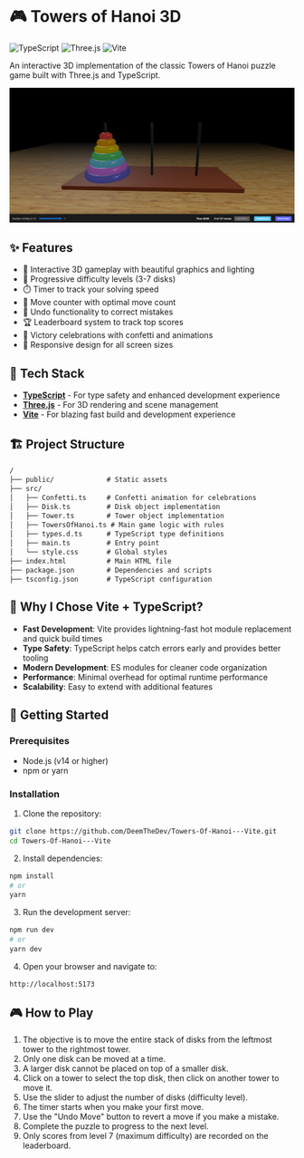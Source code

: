 # 🎮 Towers of Hanoi 3D

![TypeScript](https://img.shields.io/badge/TypeScript-007ACC?style=for-the-badge&logo=typescript&logoColor=white)
![Three.js](https://img.shields.io/badge/Three.js-black?style=for-the-badge&logo=three.js&logoColor=white)
![Vite](https://img.shields.io/badge/vite-%23646CFF.svg?style=for-the-badge&logo=vite&logoColor=white)

An interactive 3D implementation of the classic Towers of Hanoi puzzle game built with Three.js and TypeScript.

![alt screenshot](/public/image.png)

## ✨ Features

- 🎲 Interactive 3D gameplay with beautiful graphics and lighting
- 🎯 Progressive difficulty levels (3-7 disks)
- ⏱️ Timer to track your solving speed
- 🔢 Move counter with optimal move count
- 🔄 Undo functionality to correct mistakes
- 🏆 Leaderboard system to track top scores
- 🎊 Victory celebrations with confetti and animations
- 📱 Responsive design for all screen sizes

## 🚀 Tech Stack

- **[TypeScript](https://www.typescriptlang.org/)** - For type safety and enhanced development experience
- **[Three.js](https://threejs.org/)** - For 3D rendering and scene management
- **[Vite](https://vitejs.dev/)** - For blazing fast build and development experience

## 🏗️ Project Structure

```
/
├── public/             # Static assets
├── src/
│   ├── Confetti.ts     # Confetti animation for celebrations
│   ├── Disk.ts         # Disk object implementation
│   ├── Tower.ts        # Tower object implementation
│   ├── TowersOfHanoi.ts # Main game logic with rules
│   ├── types.d.ts      # TypeScript type definitions
│   ├── main.ts         # Entry point
│   └── style.css       # Global styles
├── index.html          # Main HTML file
├── package.json        # Dependencies and scripts
├── tsconfig.json       # TypeScript configuration

```

## 🎯 Why I Chose Vite + TypeScript?

- **Fast Development**: Vite provides lightning-fast hot module replacement and quick build times
- **Type Safety**: TypeScript helps catch errors early and provides better tooling
- **Modern Development**: ES modules for cleaner code organization
- **Performance**: Minimal overhead for optimal runtime performance
- **Scalability**: Easy to extend with additional features

## 🚀 Getting Started

### Prerequisites

- Node.js (v14 or higher)
- npm or yarn

### Installation

1. Clone the repository:

```bash
git clone https://github.com/DeemTheDev/Towers-Of-Hanoi---Vite.git
cd Towers-Of-Hanoi---Vite
```

2. Install dependencies:

```bash
npm install
# or
yarn
```

3. Run the development server:

```bash
npm run dev
# or
yarn dev
```

4. Open your browser and navigate to:

```
http://localhost:5173
```

## 🎮 How to Play

1. The objective is to move the entire stack of disks from the leftmost tower to the rightmost tower.
2. Only one disk can be moved at a time.
3. A larger disk cannot be placed on top of a smaller disk.
4. Click on a tower to select the top disk, then click on another tower to move it.
5. Use the slider to adjust the number of disks (difficulty level).
6. The timer starts when you make your first move.
7. Use the "Undo Move" button to revert a move if you make a mistake.
8. Complete the puzzle to progress to the next level.
9. Only scores from level 7 (maximum difficulty) are recorded on the leaderboard.
